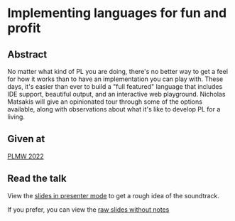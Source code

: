 # Implementing languages for fun and profit

## Abstract

No matter what kind of PL you are doing, there's no better way to get a feel for how it works than to have an implementation you can play with. These days, it's easier than ever to build a "full featured" language that includes IDE support, beautiful output, and an interactive web playground. Nicholas Matsakis will give an opinionated tour through some of the options available, along with observations about what it's like to develop PL for a living.

## Given at

[PLMW 2022](https://popl22.sigplan.org/home/PLMW-2022)

## Read the talk

View the [slides in presenter mode](https://nikomatsakis.github.io/plmw-2022/#p1) to get a rough idea of the soundtrack.

If you prefer, you can view the [raw slides without notes](https://nikomatsakis.github.io/plmw-2022/#1)
